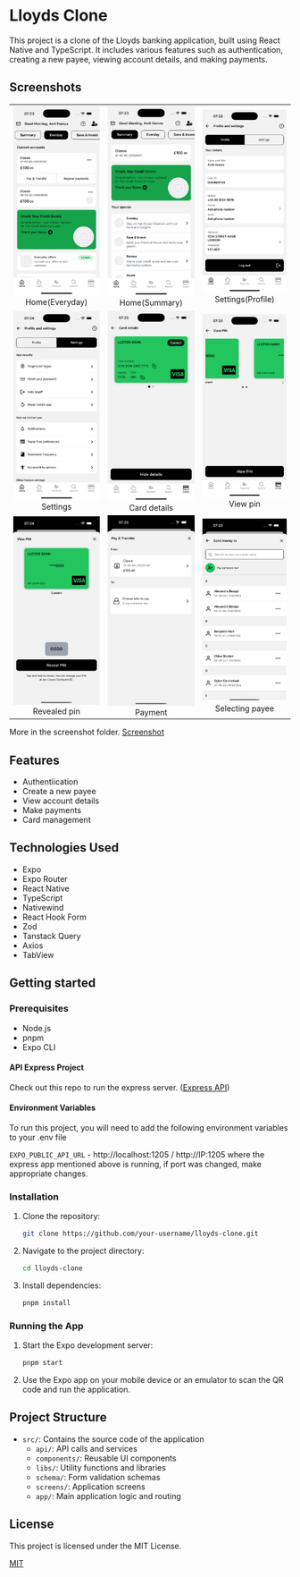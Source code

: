 # Lloyds Clone

This project is a clone of the Lloyds banking application, built using React Native and TypeScript. It includes various features such as authentication, creating a new payee, viewing account details, and making payments.

## Screenshots

|                                                                  |                                                               |                                                                           |
| :--------------------------------------------------------------: | :-----------------------------------------------------------: | :-----------------------------------------------------------------------: |
| ![Home-Everyday](./screenshots/home-everyday.png) Home(Everyday) | ![Home-summary](./screenshots/home-summary.png) Home(Summary) | ![Settings-Profile](./screenshots/settings-profile.png) Settings(Profile) |
|         ![Settings](./screenshots/settings.png) Settings         | ![Card Details](./screenshots/card-details.png) Card details  |             ![View Pin](./screenshots/view-pin.png) View pin              |
|   ![Revealed Pin](./screenshots/revealed-pin.png) Revealed pin   |         ![Payment](./screenshots/payment.png) Payment         |    ![Select Payee](./screenshots/selecting-payee.png) Selecting payee     |

More in the screenshot folder. [Screenshot](./screenshots/)

## Features

- Authentiication
- Create a new payee
- View account details
- Make payments
- Card management

## Technologies Used

- Expo
- Expo Router
- React Native
- TypeScript
- Nativewind
- React Hook Form
- Zod
- Tanstack Query
- Axios
- TabView

## Getting started

### Prerequisites

- Node.js
- pnpm
- Expo CLI

#### API Express Project

Check out this repo to run the express server. ([Express API](https://github.com/amilmohd155/lloyds-clone-api))

#### Environment Variables

To run this project, you will need to add the following environment variables to your .env file

`EXPO_PUBLIC_API_URL` - http://localhost:1205 / http://IP:1205 where the express app mentioned above is running, if port was changed, make appropriate changes.

### Installation

1. Clone the repository:
   ```sh
   git clone https://github.com/your-username/lloyds-clone.git
   ```
2. Navigate to the project directory:
   ```sh
   cd lloyds-clone
   ```
3. Install dependencies:
   ```sh
   pnpm install
   ```

### Running the App

1. Start the Expo development server:

   ```sh
   pnpm start
   ```

2. Use the Expo app on your mobile device or an emulator to scan the QR code and run the application.

## Project Structure

- `src/`: Contains the source code of the application
  - `api/`: API calls and services
  - `components/`: Reusable UI components
  - `libs/`: Utility functions and libraries
  - `schema/`: Form validation schemas
  - `screens/`: Application screens
  - `app/`: Main application logic and routing

## License

This project is licensed under the MIT License.

[MIT](https://choosealicense.com/licenses/mit/)
